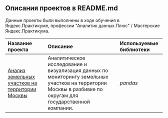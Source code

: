 ## Описания проектов в README.md

Данные проекты были выполнены в ходе обучения в Яндекс.Практикуме, профессии "Аналитик данных.Плюс" / Мастерские Яндекс.Практикума.

| Название проекта | Описание | Используемые библиотеки | 
| :---------------------- | :---------------------- | :---------------------- |
| [Анализ земельных участков на территории Москвы](название) | Аналитическое исследование и визуализация данных по мониторингу земельных участков на территории Москвы в разбивке по округам для государственной компании.| *pandas* |
